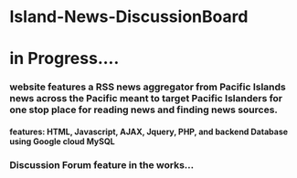 # Island-News-DiscussionBoard
# in Progress....
### website features a RSS news aggregator from Pacific Islands news across the Pacific meant to target Pacific Islanders for one stop place for reading news and finding news sources. 
#### features: HTML, Javascript, AJAX, Jquery, PHP, and backend Database using Google cloud MySQL
### Discussion Forum feature in the works...
